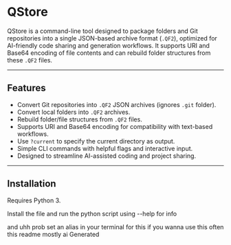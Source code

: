 # QStore

QStore is a command-line tool designed to package folders and Git repositories into a single JSON-based archive format (`.QF2`), optimized for AI-friendly code sharing and generation workflows. It supports URI and Base64 encoding of file contents and can rebuild folder structures from these `.QF2` files.

---

## Features

- Convert Git repositories into `.QF2` JSON archives (ignores `.git` folder).
- Convert local folders into `.QF2` archives.
- Rebuild folder/file structures from `.QF2` files.
- Supports URI and Base64 encoding for compatibility with text-based workflows.
- Use `?current` to specify the current directory as output.
- Simple CLI commands with helpful flags and interactive input.
- Designed to streamline AI-assisted coding and project sharing.

---

## Installation

Requires Python 3.

Install the file and run the python script using --help for info 

and uhh prob set an alias in your terminal for this if you wanna use this often
this readme mostly ai Generated 
